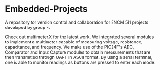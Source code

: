 # Embedded-Projects
A repository for version control and collaboration for ENCM 511 projects developed by group 4.

Check out multimeter.X for the latest work. We integrated several modules to implement a multimeter capable of measuring voltage, resistance, capacitance, and frequency. We make use of the PIC24F's ADC, Comparator and Input Capture modules to obtain measurements that are then transmitted through UART in ASCII format. By using a serial terminal, one is able to monitor readings as buttons are pressed to enter each mode.

